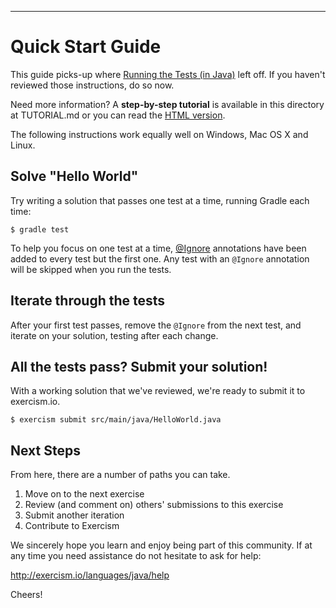 ----
# Quick Start Guide

This guide picks-up where [Running the Tests (in Java)](http://exercism.io/languages/java/tests)
left off.  If you haven't reviewed those instructions, do so now.

Need more information?  A **step-by-step tutorial** is available in this directory at TUTORIAL.md or you can read 
the [HTML version](https://github.com/exercism/xjava/blob/master/exercises/hello-world/TUTORIAL.md).

The following instructions work equally well on Windows, Mac OS X and Linux.

## Solve "Hello World"

Try writing a solution that passes one test at a time, running Gradle each time:


```
$ gradle test
```

To help you focus on one test at a time, [@Ignore](http://junit.sourceforge.net/javadoc/org/junit/Ignore.html)
annotations have been added to every test but the first one. Any test with an `@Ignore` annotation will be skipped
when you run the tests.

## Iterate through the tests

After your first test passes, remove the `@Ignore` from the next test, and iterate on your solution,
testing after each change.

## All the tests pass?  Submit your solution!

With a working solution that we've reviewed, we're ready to submit it to
exercism.io.

```
$ exercism submit src/main/java/HelloWorld.java
```

## Next Steps

From here, there are a number of paths you can take.

1. Move on to the next exercise
2. Review (and comment on) others' submissions to this exercise
3. Submit another iteration
4. Contribute to Exercism


We sincerely hope you learn and enjoy being part of this community.  If at any time you need assistance
do not hesitate to ask for help:

http://exercism.io/languages/java/help

Cheers!
